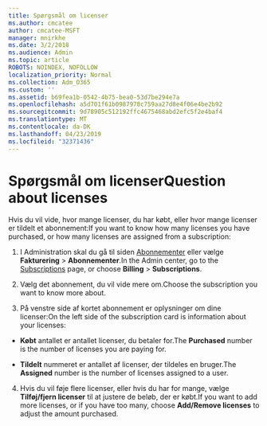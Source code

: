 ```yaml
---
title: Spørgsmål om licenser
ms.author: cmcatee
author: cmcatee-MSFT
manager: mnirkhe
ms.date: 3/2/2018
ms.audience: Admin
ms.topic: article
ROBOTS: NOINDEX, NOFOLLOW
localization_priority: Normal
ms.collection: Adm_O365
ms.custom: ''
ms.assetid: b69fea1b-0542-4b75-bea0-53d7be294e7a
ms.openlocfilehash: a5d701f61b0987978c759aa27d8e4f06e4be2b92
ms.sourcegitcommit: 9d78905c512192ffc4675468abd2efc5f2e4baf4
ms.translationtype: MT
ms.contentlocale: da-DK
ms.lasthandoff: 04/23/2019
ms.locfileid: "32371436"
---
```

# <a name="question-about-licenses"></a><span data-ttu-id="22cc6-102">Spørgsmål om licenser</span><span class="sxs-lookup"><span data-stu-id="22cc6-102">Question about licenses</span></span>

<span data-ttu-id="22cc6-103">Hvis du vil vide, hvor mange licenser, du har købt, eller hvor mange licenser er tildelt et abonnement:</span><span class="sxs-lookup"><span data-stu-id="22cc6-103">If you want to know how many licenses you have purchased, or how many licenses are assigned from a subscription:</span></span>
  
1. <span data-ttu-id="22cc6-104">I Administration skal du gå til siden [Abonnementer](https://go.microsoft.com/fwlink/p/?linkid=842054) eller vælge **Fakturering** \> **Abonnementer**.</span><span class="sxs-lookup"><span data-stu-id="22cc6-104">In the Admin center, go to the [Subscriptions](https://go.microsoft.com/fwlink/p/?linkid=842054) page, or choose **Billing** \> **Subscriptions**.</span></span>
    
2. <span data-ttu-id="22cc6-105">Vælg det abonnement, du vil vide mere om.</span><span class="sxs-lookup"><span data-stu-id="22cc6-105">Choose the subscription you want to know more about.</span></span>
    
3. <span data-ttu-id="22cc6-106">På venstre side af kortet abonnement er oplysninger om dine licenser:</span><span class="sxs-lookup"><span data-stu-id="22cc6-106">On the left side of the subscription card is information about your licenses:</span></span>
    
  - <span data-ttu-id="22cc6-107">**Købt** antallet er antallet licenser, du betaler for.</span><span class="sxs-lookup"><span data-stu-id="22cc6-107">The **Purchased** number is the number of licenses you are paying for.</span></span> 
    
  - <span data-ttu-id="22cc6-108">**Tildelt** nummeret er antallet af licenser, der tildeles en bruger.</span><span class="sxs-lookup"><span data-stu-id="22cc6-108">The **Assigned** number is the number of licenses assigned to a user.</span></span> 
    
4. <span data-ttu-id="22cc6-109">Hvis du vil føje flere licenser, eller hvis du har for mange, vælge **Tilføj/fjern licenser** til at justere de beløb, der er købt.</span><span class="sxs-lookup"><span data-stu-id="22cc6-109">If you want to add more licenses, or if you have too many, choose **Add/Remove licenses** to adjust the amount purchased.</span></span> 
    

